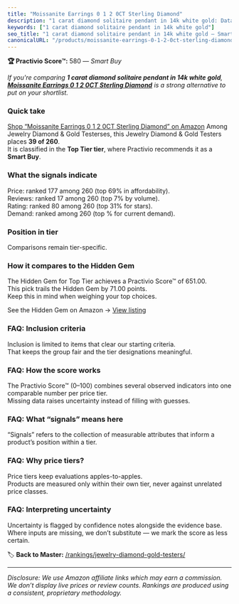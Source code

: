 ```yaml
---
title: "Moissanite Earrings 0 1 2 0CT Sterling Diamond"
description: "1 carat diamond solitaire pendant in 14k white gold: Data-driven within Top Tier ranking using the Practivio Score™. Positioned by quality, value, demand, find…"
keywords: ["1 carat diamond solitaire pendant in 14k white gold"]
seo_title: "1 carat diamond solitaire pendant in 14k white gold — Smart Buy Top Tier (2025)"
canonicalURL: "/products/moissanite-earrings-0-1-2-0ct-sterling-diamond-B09C5TZP83/"
---
```


**🏆 Practivio Score™:** 580 — _Smart Buy_


*If you're comparing **1 carat diamond solitaire pendant in 14k white gold**, **[Moissanite Earrings 0 1 2 0CT Sterling Diamond](https://www.amazon.com/dp/B09C5TZP83?tag=practivio-20)** is a strong alternative to put on your shortlist.*
### Quick take
[Shop “Moissanite Earrings 0 1 2 0CT Sterling Diamond” on Amazon](https://www.amazon.com/dp/B09C5TZP83?tag=practivio-20)
Among Jewelry Diamond & Gold Testerses, this Jewelry Diamond & Gold Testers places **39 of 260**.  
It is classified in the **Top Tier tier**, where Practivio recommends it as a **Smart Buy**.

### What the signals indicate
Price: ranked 177 among 260 (top 69% in affordability).  
Reviews: ranked 17 among 260 (top 7% by volume).  
Rating: ranked 80 among 260 (top 31% for stars).  
Demand: ranked  among 260 (top % for current demand).

### Position in tier
Comparisons remain tier-specific.

### How it compares to the Hidden Gem
The Hidden Gem for Top Tier achieves a Practivio Score™ of 651.00.  
This pick trails the Hidden Gem by 71.00 points.  
Keep this in mind when weighing your top choices.  

See the Hidden Gem on Amazon → [View listing](https://www.amazon.com/dp/B004QYR8U6?tag=practivio-20)

### FAQ: Inclusion criteria
Inclusion is limited to items that clear our starting criteria.  
That keeps the group fair and the tier designations meaningful.

### FAQ: How the score works
The Practivio Score™ (0–100) combines several observed indicators into one comparable number per price tier.  
Missing data raises uncertainty instead of filling with guesses.

### FAQ: What “signals” means here
“Signals” refers to the collection of measurable attributes that inform a product’s position within a tier.

### FAQ: Why price tiers?
Price tiers keep evaluations apples-to-apples.  
Products are measured only within their own tier, never against unrelated price classes.

### FAQ: Interpreting uncertainty
Uncertainty is flagged by confidence notes alongside the evidence base.  
Where inputs are missing, we don’t substitute — we mark the score as less certain.


🏷️ **Back to Master:** [/rankings/jewelry-diamond-gold-testers/](/rankings/jewelry-diamond-gold-testers/)

---
_Disclosure: We use Amazon affiliate links which may earn a commission. We don’t display live prices or review counts. Rankings are produced using a consistent, proprietary methodology._
